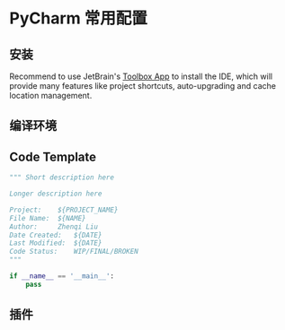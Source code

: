 # PyCharm 常用配置

## 安装

Recommend to use JetBrain's [Toolbox App](https://www.jetbrains.com/toolbox/app/) to install the IDE, which will provide many features like project shortcuts, auto-upgrading and cache location management.

## 编译环境

## Code Template

```python
""" Short description here

Longer description here

Project:    ${PROJECT_NAME}
File Name:  ${NAME}
Author:     Zhenqi Liu
Date Created:   ${DATE}
Last Modified:  ${DATE}
Code Status:    WIP/FINAL/BROKEN
"""

if __name__ == '__main__':
    pass
```

## 插件
